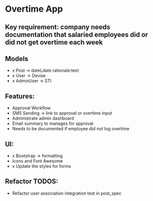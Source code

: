 # Overtime App

## Key requirement: company needs documentation that salaried employees did or did not get overtime each week

## Models
- x Post -> dateLdate rationale:text
- x User -> Devise
- x AdminUser -> STI

## Features:
- Approval Workflow
- SMS Sending -> link to approval or overtime input
- Administrate admin dashboard
- Email summary to manages for approval
- Needs to be documented if employee did not log overtime

## UI:
- x Bootstrap -> formatting
- Icons and Font Awesome
- x Update the styles for forms

## Refactor TODOS:
- Refactor user association integration test in post_spec